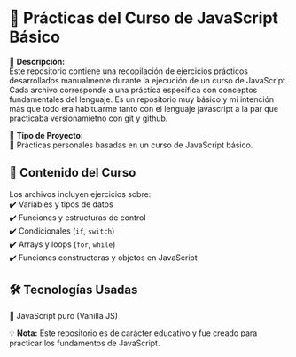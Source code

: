 # 🚀 Prácticas del Curso de JavaScript Básico  

📢 **Descripción:**  
Este repositorio contiene una recopilación de ejercicios prácticos desarrollados manualmente durante la ejecución de un curso de JavaScript. Cada archivo corresponde a una práctica específica con conceptos fundamentales del lenguaje.  Es un repositorio muy básico y mi intención más que todo era habituarme tanto con el lenguaje javascript a la par que practicaba versionamietno con git y github.

📖 **Tipo de Proyecto:**  
🔹 Prácticas personales basadas en un curso de JavaScript básico.  

## 🌟 **Contenido del Curso**  
Los archivos incluyen ejercicios sobre:  
✔️ Variables y tipos de datos  
✔️ Funciones y estructuras de control  
✔️ Condicionales (`if`, `switch`)  
✔️ Arrays y loops (`for`, `while`)  
✔️ Funciones constructoras y objetos en JavaScript  

## 🛠️ **Tecnologías Usadas**  
🔹 JavaScript puro (Vanilla JS)  

💡 **Nota:** Este repositorio es de carácter educativo y fue creado para practicar los fundamentos de JavaScript.  
